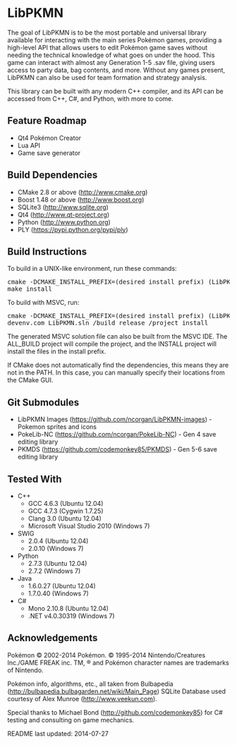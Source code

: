 LibPKMN
===================================

The goal of LibPKMN is to be the most portable and universal library available for interacting with the main series Pokémon games, providing a high-level API that allows users to edit Pokémon game saves without needing the technical knowledge of what goes on under the hood. This game can interact with almost any Generation 1-5 .sav file, giving users access to party data, bag contents, and more. Without any games present, LibPKMN can also be used for team formation and strategy analysis.

This library can be built with any modern C++ compiler, and its API can be accessed from C++, C#, and Python, with more to come.

## Feature Roadmap

 * Qt4 Pokémon Creator
 * Lua API
 * Game save generator

## Build Dependencies

 * CMake 2.8 or above (http://www.cmake.org)
 * Boost 1.48 or above (http://www.boost.org)
 * SQLite3 (http://www.sqlite.org)
 * Qt4 (http://www.qt-project.org)
 * Python (http://www.python.org)
 * PLY (https://pypi.python.org/pypi/ply)

## Build Instructions

To build in a UNIX-like environment, run these commands:

<pre>
cmake -DCMAKE_INSTALL_PREFIX=(desired install prefix) (LibPKMN source dir)
make install
</pre>

To build with MSVC, run:

<pre>
cmake -DCMAKE_INSTALL_PREFIX=(desired install prefix) (LibPKMN source dir)
devenv.com LibPKMN.sln /build release /project install
</pre>

The generated MSVC solution file can also be built from the MSVC IDE. The ALL_BUILD project will compile the project, and the INSTALL project will install the files in the install prefix.

If CMake does not automatically find the dependencies, this means they are not in the PATH. In this case, you can manually specify their locations from the CMake GUI.

## Git Submodules

 * LibPKMN Images (https://github.com/ncorgan/LibPKMN-images) - Pokemon sprites and icons
 * PokeLib-NC (https://github.com/ncorgan/PokeLib-NC) - Gen 4 save editing library
 * PKMDS (https://github.com/codemonkey85/PKMDS) - Gen 5-6 save editing library

## Tested With

 * C++
    * GCC 4.6.3 (Ubuntu 12.04)
    * GCC 4.7.3 (Cygwin 1.7.25)
    * Clang 3.0 (Ubuntu 12.04)
    * Microsoft Visual Studio 2010 (Windows 7)
 * SWIG
    * 2.0.4 (Ubuntu 12.04)
    * 2.0.10 (Windows 7)
 * Python 
    * 2.7.3 (Ubuntu 12.04)
    * 2.7.2 (Windows 7)
 * Java
    * 1.6.0.27 (Ubuntu 12.04)
    * 1.7.0.40 (Windows 7)
 * C#
    * Mono 2.10.8 (Ubuntu 12.04)
    * .NET v4.0.30319 (Windows 7)

## Acknowledgements

Pokémon © 2002-2014 Pokémon. © 1995-2014 Nintendo/Creatures Inc./GAME FREAK inc. TM, ® and Pokémon character names are trademarks of Nintendo. 

Pokémon info, algorithms, etc., all taken from Bulbapedia (http://bulbapedia.bulbagarden.net/wiki/Main_Page)
SQLite Database used courtesy of Alex Munroe (http://www.veekun.com).

Special thanks to Michael Bond (http://github.com/codemonkey85) for C# testing and consulting on game mechanics.

README last updated: 2014-07-27
